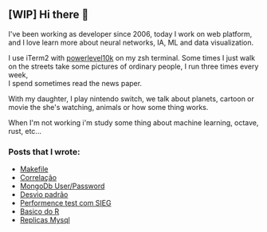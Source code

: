 ## [WIP] Hi there 👋

I've been working as developer since 2006, today I work on web platform, and I love learn more about neural networks, IA, ML and data visualization.


I use iTerm2 with [powerlevel10k](https://github.com/romkatv/powerlevel10k) on my zsh terminal.
Some times I just walk on the streets take some pictures of ordinary people, I run three times every week,  
I spend sometimes read the news paper.

With my daughter, I play nintendo switch, we talk about planets, cartoon or movie the she's watching, animals or how some thing works.


When I'm not working i'm study some thing about machine learning, octave, rust, etc...


### Posts that I wrote:

- [Makefile](https://tableless.com.br/jaime-o-garoto-quer-make/)
- [Correlação](https://medium.com/venturus/o-princ%C3%ADpio-da-correla%C3%A7%C3%A3o-a76dd48137b7)
- [MongoDb User/Password](https://cristianounix.medium.com/sou-mongo-mas-sou-limpinho-14d84e7b9698)
- [Desvio padrão](https://cristianounix.medium.com/calculando-o-desvio-padr%C3%A3o-e-o-coeficiente-de-varia%C3%A7%C3%A3o-31c87277694a)
- [Performence test com SIEG](https://cristianounix.medium.com/simples-teste-de-performance-com-siege-5f2e0ea2da30)
- [Basico do R](https://cristianounix.medium.com/vamos-ao-r-b9427b7963a4)
- [Replicas Mysql](https://cristianounix.medium.com/mmms-r%C3%A9plicas-multi-master-mysql-ec114b88258e)
